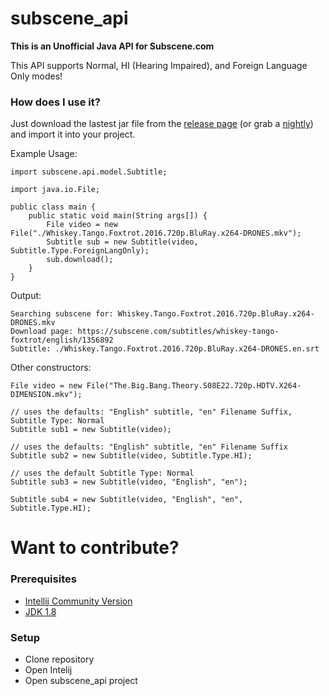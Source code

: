 # subscene_api
**This is an Unofficial Java API for Subscene.com** 

This API supports Normal, HI (Hearing Impaired), and Foreign Language Only modes!

### How does I use it? ###
Just download the lastest jar file from the [release page](https://github.com/jangelsb/subscene_api/releases) (or grab a [nightly](https://github.com/jangelsb/subscene_api/tree/master/out/artifacts/subscene_api_jar)) and import it into your project.

Example Usage:
```
import subscene.api.model.Subtitle;

import java.io.File;

public class main {
    public static void main(String args[]) {
        File video = new File("./Whiskey.Tango.Foxtrot.2016.720p.BluRay.x264-DRONES.mkv");
        Subtitle sub = new Subtitle(video, Subtitle.Type.ForeignLangOnly);
        sub.download();
    }
}
```
Output:
``` 
Searching subscene for: Whiskey.Tango.Foxtrot.2016.720p.BluRay.x264-DRONES.mkv
Download page: https://subscene.com/subtitles/whiskey-tango-foxtrot/english/1356892
Subtitle: ./Whiskey.Tango.Foxtrot.2016.720p.BluRay.x264-DRONES.en.srt
```

Other constructors:
```
File video = new File("The.Big.Bang.Theory.S08E22.720p.HDTV.X264-DIMENSION.mkv");

// uses the defaults: "English" subtitle, "en" Filename Suffix, Subtitle Type: Normal
Subtitle sub1 = new Subtitle(video);

// uses the defaults: "English" subtitle, "en" Filename Suffix
Subtitle sub2 = new Subtitle(video, Subtitle.Type.HI);

// uses the default Subtitle Type: Normal
Subtitle sub3 = new Subtitle(video, "English", "en");

Subtitle sub4 = new Subtitle(video, "English", "en", Subtitle.Type.HI);
```

# Want to contribute? #

### Prerequisites ###
* [Intellij Community Version](https://www.jetbrains.com/idea/download/)
* [JDK 1.8](http://www.oracle.com/technetwork/java/javase/downloads/jdk8-downloads-2133151.html)

### Setup ###

* Clone repository
* Open Intelij
* Open subscene_api project


